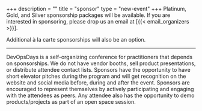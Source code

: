 +++
description = ""
title = "sponsor"
type = "new-event"
+++
Platinum, Gold, and Silver sponsorship packages will be available. If you are interested in sponsoring, please drop us an email at [{{< email_organizers >}}].

Additional à la carte sponsorships will also be an option.

<hr>

DevOpsDays is a self-organizing conference for practitioners that depends on sponsorships. We do not have vendor booths, sell product presentations, or distribute attendee contact lists. Sponsors have the opportunity to have short elevator pitches during the program and will get recognition on the website and social media before, during and after the event. Sponsors are encouraged to represent themselves by actively participating and engaging with the attendees as peers. Any attendee also has the opportunity to demo products/projects as part of an open space session.

<br>